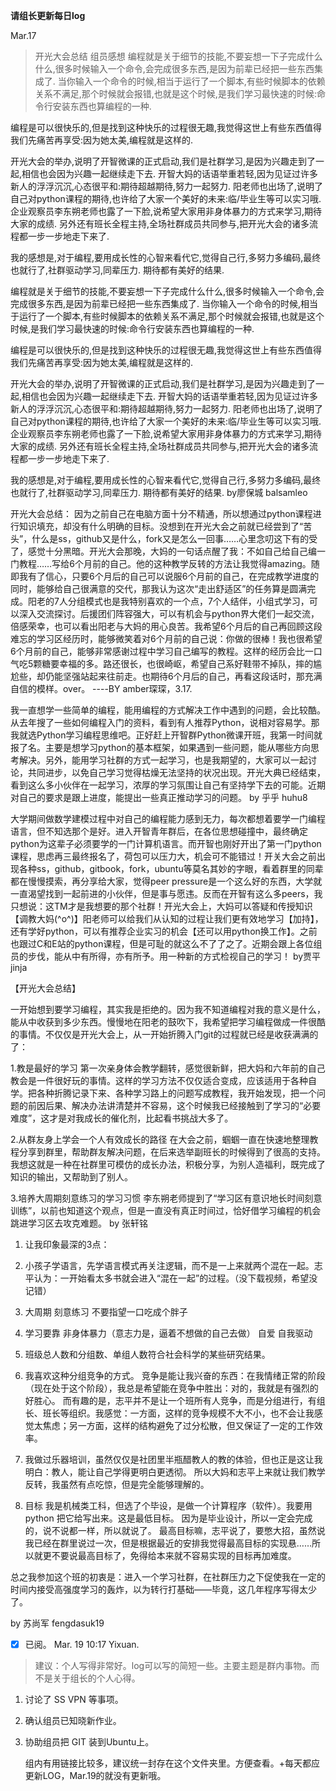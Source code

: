 **请组长更新每日log**

Mar.17
>开光大会总结 组员感想
编程就是关于细节的技能,不要妄想一下子完成什么什么,很多时候输入一个命令,会完成很多东西,是因为前辈已经把一些东西集成了.
当你输入一个命令的时候,相当于运行了一个脚本,有些时候脚本的依赖关系不满足,那个时候就会报错,也就是这个时候,是我们学习最快速的时候:命令行安装东西也算编程的一种.

编程是可以很快乐的,但是找到这种快乐的过程很无趣,我觉得这世上有些东西值得我们先痛苦再享受:因为她太美,编程就是这样的.

开光大会的举办,说明了开智微课的正式启动,我们是社群学习,是因为兴趣走到了一起,相信也会因为兴趣一起继续走下去.
开智大妈的话语举重若轻,因为见证过许多新人的浮浮沉沉,心态很平和:期待超越期待,努力一起努力.
阳老师也出场了,说明了自己对python课程的期待,也许给了大家一个美好的未来:临/毕业生等可以实习哦.
企业观察员李东朔老师也露了一下脸,说希望大家用非身体暴力的方式来学习,期待大家的成绩.
另外还有班长全程主持,全场社群成员共同参与,把开光大会的诸多流程都一步一步地走下来了.

我的感想是,对于编程,要用成长性的心智来看代它,觉得自己行,多努力多编码,最终也就行了,社群驱动学习,同辈压力.
期待都有美好的结果.






编程就是关于细节的技能,不要妄想一下子完成什么什么,很多时候输入一个命令,会完成很多东西,是因为前辈已经把一些东西集成了.
当你输入一个命令的时候,相当于运行了一个脚本,有些时候脚本的依赖关系不满足,那个时候就会报错,也就是这个时候,是我们学习最快速的时候:命令行安装东西也算编程的一种.

编程是可以很快乐的,但是找到这种快乐的过程很无趣,我觉得这世上有些东西值得我们先痛苦再享受:因为她太美,编程就是这样的.

开光大会的举办,说明了开智微课的正式启动,我们是社群学习,是因为兴趣走到了一起,相信也会因为兴趣一起继续走下去.
开智大妈的话语举重若轻,因为见证过许多新人的浮浮沉沉,心态很平和:期待超越期待,努力一起努力.
阳老师也出场了,说明了自己对python课程的期待,也许给了大家一个美好的未来:临/毕业生等可以实习哦.
企业观察员李东朔老师也露了一下脸,说希望大家用非身体暴力的方式来学习,期待大家的成绩.
另外还有班长全程主持,全场社群成员共同参与,把开光大会的诸多流程都一步一步地走下来了.

我的感想是,对于编程,要用成长性的心智来看代它,觉得自己行,多努力多编码,最终也就行了,社群驱动学习,同辈压力.
期待都有美好的结果.     by廖保城  balsamleo


开光大会总结：
因为之前自己在电脑方面十分不精通，所以想通过python课程进行知识填充，却没有什么明确的目标。没想到在开光大会之前就已经尝到了“苦头”，什么是ss，github又是什么，fork又是怎么一回事……心里念叨这下有的受了，感觉十分黑暗。开光大会那晚，大妈的一句话点醒了我：不如自己给自己编一门教程……写给6个月前的自己。他的这种教学反转的方法让我觉得amazing。随即我有了信心，只要6个月后的自己可以说服6个月前的自己，在完成教学进度的同时，能够给自己很满意的交代，那我认为这次“走出舒适区”的任务算是圆满完成。阳老的7人分组模式也是我特别喜欢的一个点，7个人结伴，小组式学习，可以深入交流探讨。后援团们阵容强大，可以有机会与python界大佬们一起交流，倍感荣幸，也可以看出阳老与大妈的用心良苦。我希望6个月后的自己再回顾这段难忘的学习区经历时，能够微笑着对6个月前的自己说：你做的很棒！我也很希望6个月前的自己，能够非常感谢过程中学习自己编写的教程。这样的经历会比一口气吃5颗糖要幸福的多。路还很长，也很崎岖，希望自己系好鞋带不掉队，摔的尴尬些，却仍能坚强站起来往前走。也期待6个月后的自己，再看这段话时，那充满自信的模样。over。
----BY amber琛琛，3.17.

我一直想学一些简单的编程，能用编程的方式解决工作中遇到的问题，会比较酷。从去年搜了一些如何编程入门的资料，看到有人推荐Python，说相对容易学。那我就选Python学习编程思维吧。正好赶上开智群Python微课开班，我第一时间就报了名。主要是想学习python的基本框架，如果遇到一些问题，能从哪些方向思考解决。另外，能用学习社群的方式一起学习，也是我期望的，大家可以一起讨论，共同进步，以免自己学习觉得枯燥无法坚持的状况出现。开光大典已经结束，看到这么多小伙伴在一起学习，浓厚的学习氛围让自己有坚持学下去的可能。近期对自己的要求是跟上进度，能提出一些真正推动学习的问题。     by 乎乎  huhu8



大学期间做数学建模过程中对自己的编程能力感到无力，每次都想着要学一门编程语言，但不知选那个是好。进入开智青年群后，在各位思想碰撞中，最终确定python为这辈子必须要学的一门计算机语言。而开智也刚好开出了第一门python课程，思虑再三最终报名了，荷包可以压力大，机会可不能错过！开关大会之前出现各种ss，github，gitbook，fork，ubuntu等莫名其妙的字眼，看着群里的同辈都在慢慢摸索，再分享给大家，觉得peer pressure是一个这么好的东西，大学就一直渴望找到一起前进的小伙伴，但是事与愿违。反而在开智有这么多peers，我只想说：这TM才是我想要的那个社群！开光大会上，大妈可以答疑和传授知识【调教大妈(^o^)】阳老师可以给我们从认知的过程让我们更有效地学习【加持】，还有学好python，可以有推荐企业实习的机会【还可以用python换工作】。之前也跟过C和E站的python课程，但是可耻的就这么不了了之了。近期会跟上各位组员的步伐，能从中有所得，亦有所予。用一种新的方式检视自己的学习！      by贾平       jinja


【开光大会总结】
 
一开始想到要学习编程，其实我是拒绝的。因为我不知道编程对我的意义是什么，能从中收获到多少东西。慢慢地在阳老的鼓吹下，我希望把学习编程做成一件很酷的事情。不仅仅是开光大会上，从一开始折腾入门git的过程就已经是收获满满的了：
 
1.教是最好的学习
第一次亲身体会教学翻转，感觉很新鲜，把大妈和六年前的自己教会是一件很好玩的事情。这样的学习方法不仅仅适合变成，应该适用于各种自学。把各种折腾记录下来、各种学习路上的问题写成教程，我开始发现，把一个问题的前因后果、解决办法讲清楚并不容易，这个时候我已经接触到了学习的“必要难度”，这才是对我成长的催化剂，比起看书挑战大多了。
 
2.从群友身上学会一个人有效成长的路径
在大会之前，蝈蝈一直在快速地整理教程分享到群里，帮助群友解决问题，在后来选举副班长的时候得到了很高的支持。我想这就是一种在社群里可模仿的成长办法，积极分享，为别人造福利，既完成了知识的输出，又帮助到了别人。
 
3.培养大周期刻意练习的学习习惯
李东朔老师提到了“学习区有意识地长时间刻意训练”，以前也知道这个观点，但是一直没有真正时间过，恰好借学习编程的机会跳进学习区去攻克难题。 
by 张轩铭     


1. 让我印象最深的3点：
 1. 小孩子学语言，先学语言模式再关注逻辑，而不是一上来就两个混在一起。志平认为：一开始看太多书就会进入“混在一起”的过程。（没下载视频，希望没记错）
 2. 大周期 刻意练习 不要指望一口吃成个胖子
 3. 学习要靠 非身体暴力（意志力是，逼着不想做的自己去做） 自爱 自我驱动 
 4. 班级总人数和分组数、单组人数符合社会科学的某些研究结果。


2. 我喜欢这种分组竞争的方式。
竞争是能让我兴奋的东西：在我情绪正常的阶段（现在处于这个阶段），我总是希望能在竞争中胜出：对的，我就是有强烈的好胜心。
而有趣的是，志平并不是让一个班所有人竞争，而是分组进行，有组长、班长等组织。我感觉：一方面，这样的竞争规模不大不小，也不会让我感觉太焦虑；另一方面，这样的结构避免了过分松散，但又保证了一定的工作效率。

3. 我做过乐器培训，虽然仅仅是社团里半瓶醋教人的教的体验，但也正是这让我明白：教人，能让自己学得更明白更透彻。
所以大妈和志平上来就让我们教学反转，我虽然有点吃惊，但是完全能够理解的。

4. 目标
我是机械类工科，但选了个毕设，是做一个计算程序（软件）。我要用 python 把它给写出来。这是最低目标。
因为是毕业设计，所以一定会完成的，说不说都一样，所以就说了。
最高目标嘛，志平说了，要憋大招，虽然说我已经在群里说过一次，但是根据最近的安排我觉得最高目标的实现悬……所以就更不要说最高目标了，免得给本来就不容易实现的目标再加难度。

总之我参加这个班的初衷是：进入一个学习社群，在社群压力之下促使我在一定的时间内接受高强度学习的轰炸，以为转行打基础——毕竟，这几年程序写得太少了。

by  苏尚军         fengdasuk19


- [x] 已阅。 Mar. 19 10:17 Yixuan.
> 建议：个人写得非常好。log可以写的简短一些。主要主题是群内事物。而不是关于组长的个人心得。  
1. 讨论了 SS VPN 等事项。  
2. 确认组员已知晓新作业。  
3. 协助组员把 GIT 装到Ubuntu上。  

    组内有用链接比较多，建议统一封存在这个文件夹里。方便查看。+每天都应更新LOG，Mar.19的就没有更新哦。





